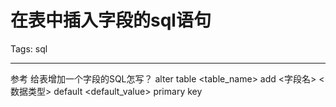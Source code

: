 # 在表中插入字段的sql语句
Tags: sql

------

参考 给表增加一个字段的SQL怎写？ 
alter table <table_name> add <字段名> <数据类型> default <default_value> primary key